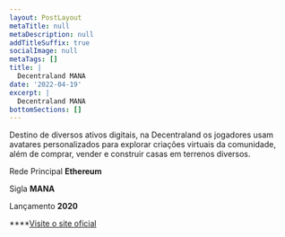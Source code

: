 ```yaml
---
layout: PostLayout
metaTitle: null
metaDescription: null
addTitleSuffix: true
socialImage: null
metaTags: []
title: |
  Decentraland MANA
date: '2022-04-19'
excerpt: |
  Decentraland MANA
bottomSections: []
---
```

Destino de diversos ativos digitais, na Decentraland os jogadores usam avatares personalizados para explorar criações virtuais da comunidade, além de comprar, vender e construir casas em terrenos diversos.

Rede Principal
**Ethereum**

Sigla
**MANA**

Lançamento
**2020**

****[Visite o site oficial](https://decentraland.org/)
